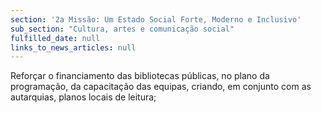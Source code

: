 ```yaml
---
section: '2a Missão: Um Estado Social Forte, Moderno e Inclusivo'
sub_section: "Cultura, artes e comunicação social"
fulfilled_date: null
links_to_news_articles: null
---
```


Reforçar o financiamento das bibliotecas públicas, no plano da programação, da capacitação das equipas, criando, em conjunto com as autarquias, planos locais de leitura;